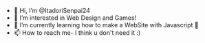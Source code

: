 - 👋 Hi, I’m @ItadoriSenpai24
- 👀 I’m interested in Web Design and Games!
- 🌱 I’m currently learning how to make a WebSite with Javascript 👀
- 📫 How to reach me- I think u don't need it :)

<!---
ItadoriSenpai24/ItadoriSenpai24 is a ✨ special ✨ repository because its `README.md` (this file) appears on your GitHub profile.
You can click the Preview link to take a look at your changes.
--->
